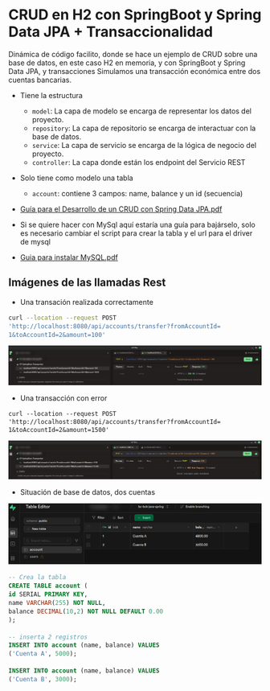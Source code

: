 # CRUD en H2 con SpringBoot y Spring Data JPA + Transaccionalidad

Dinámica de código facilito, donde se hace un ejemplo de CRUD sobre una base de datos, en este caso H2 en memoria, y con SpringBoot y Spring Data JPA, y transacciones
Simulamos una transacción económica entre dos cuentas bancarias.

- Tiene la estructura
    - `model`: La capa de modelo se encarga de representar los datos del proyecto.
    - `repository`: La capa de repositorio se encarga de interactuar con la base de datos.
    - `service`: La capa de servicio se encarga de la lógica de negocio del proyecto.
    - `controller`: La capa donde están los endpoint del Servicio REST


- Solo tiene como modelo una tabla
    - `account`: contiene 3 campos: name, balance y un id (secuencia)

- [Guía para el Desarrollo de un CRUD con Spring Data JPA.pdf](https://drive.google.com/file/d/1V0ucVOMmcuEM82FyZZKVB7OfcQpBSfNv/view?usp=drive_link)
- Si se quiere hacer con MySql aquí estaría una guía para bajárselo, solo es necesario cambiar el script para crear la tabla y el url para el driver de mysql
- [Guia para instalar MySQL.pdf](https://drive.google.com/file/d/1VRtcoVcQTyesOLvaoDpCN1g8FZkjn4ci/view)

## Imágenes de las llamadas Rest

- Una transación realizada correctamente

```sh
curl --location --request POST
'http://localhost:8080/api/accounts/transfer?fromAccountId=
1&toAccountId=2&amount=100'
```

![transaccion OK](doc/images/img-transaccion-ok.png)
- Una transacción con error

```shell
curl --location --request POST
'http://localhost:8080/api/accounts/transfer?fromAccountId=
1&toAccountId=2&amount=1500'
```

![roolback](doc/images/img-simulado-rollback.png)

- Situación de base de datos, dos cuentas

![bbdd](doc/images/img-bbdd-account.png)

```sql 
-- Crea la tabla
CREATE TABLE account (
id SERIAL PRIMARY KEY,
name VARCHAR(255) NOT NULL,
balance DECIMAL(10,2) NOT NULL DEFAULT 0.00
);

-- inserta 2 registros
INSERT INTO account (name, balance) VALUES
('Cuenta A', 5000);

INSERT INTO account (name, balance) VALUES
('Cuenta B', 3000);
```